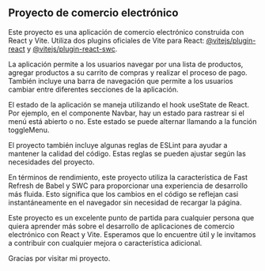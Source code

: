 ## Proyecto de comercio electrónico

Este proyecto es una aplicación de comercio electrónico construida con React y Vite. Utiliza dos plugins oficiales de Vite para React: [@vitejs/plugin-react](https://github.com/vitejs/vite-plugin-react/blob/main/packages/plugin-react/README.md) y [@vitejs/plugin-react-swc](https://github.com/vitejs/vite-plugin-react-swc).

La aplicación permite a los usuarios navegar por una lista de productos, agregar productos a su carrito de compras y realizar el proceso de pago. También incluye una barra de navegación que permite a los usuarios cambiar entre diferentes secciones de la aplicación.

El estado de la aplicación se maneja utilizando el hook useState de React. Por ejemplo, en el componente Navbar, hay un estado para rastrear si el menú está abierto o no. Este estado se puede alternar llamando a la función toggleMenu.

El proyecto también incluye algunas reglas de ESLint para ayudar a mantener la calidad del código. Estas reglas se pueden ajustar según las necesidades del proyecto.

En términos de rendimiento, este proyecto utiliza la característica de Fast Refresh de Babel y SWC para proporcionar una experiencia de desarrollo más fluida. Esto significa que los cambios en el código se reflejan casi instantáneamente en el navegador sin necesidad de recargar la página.

Este proyecto es un excelente punto de partida para cualquier persona que quiera aprender más sobre el desarrollo de aplicaciones de comercio electrónico con React y Vite. Esperamos que lo encuentre útil y le invitamos a contribuir con cualquier mejora o característica adicional.

Gracias por visitar mi proyecto. 






